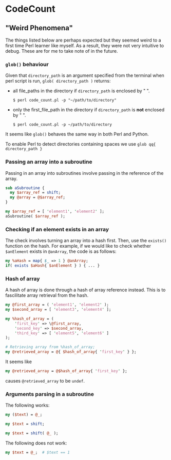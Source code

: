 # CodeCount

## "Weird Phenomena"

The things listed below are perhaps expected but they seemed weird to a first time Perl learner like myself.
As a result, they were not very intuitive to debug. These are for me to take note of in the future.

### `glob()` behaviour

Given that `directory_path` is an argument specified from the terminal when perl script is run, 
`glob( directory_path )` returns:
* all file_paths in the directory if `directory_path` is enclosed by " ".
  ```shell
  $ perl code_count.pl -p "~/path/to/directory"
  ```
* only the first_file_path in the directory if `directory_path` is **not** enclosed by " ".
  ```shell
  $ perl code_count.pl -p ~/path/to/directory
  ```

It seems like `glob()` behaves the same way in both Perl and Python. 

To enable Perl to detect directories containing spaces we use `glob qq{ directory_path }`

### Passing an array into a subroutine

Passing in an array into subroutines involve passing in the reference of the array.
``` perl
sub aSubroutine {
  my $array_ref = shift;
  my @array = @$array_ref;
}

my $array_ref = [ 'element1', 'element2' ];
aSubroutine( $array_ref );
```

### Checking if an element exists in an array

The check involves turning an array into a hash first. Then, use the `exists()` function on the hash.
For example, if we would like to check whether `$anElement` exists in `@anArray`, the code is as follows:
```perl
my %aHash = map{ $_ => 1 } @anArray;
if( exists $aHash{ $anElement } ) { ... }
```

### Hash of array

A hash of array is done through a hash of array reference instead. This is to fascilitate array retrieval from the hash.
```perl
my @first_array = ( 'element1', 'element2' );
my $second_array = [ 'element3', 'element4' ];

my %hash_of_array = (
    'first_key' => \@first_array,
    'second_key' => $second_array,
    'third_key' => [ 'element5', 'element6' ]
);

# Retrieving array from %hash_of_array;
my @retrieved_array = @{ $hash_of_array{ 'first_key' } };
```

It seems like
```perl
my @retrieved_array = @$hash_of_array{ 'first_key' };
```
causes `@retrieved_array` to be `undef`.

### Arguments parsing in a subroutine

The following works:
```perl 
my ($text) = @_; 
```
``` perl
my $text = shift;
```
```perl
my $text = shift( @_ );
```

The following does not work:
```perl
my $text = @_;  # $text == 1
```
